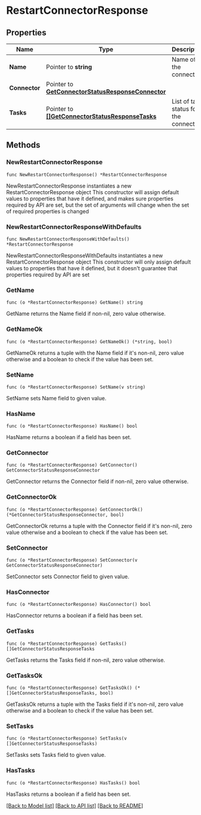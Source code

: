 # RestartConnectorResponse

## Properties

Name | Type | Description | Notes
------------ | ------------- | ------------- | -------------
**Name** | Pointer to **string** | Name of the connector. | [optional] 
**Connector** | Pointer to [**GetConnectorStatusResponseConnector**](GetConnectorStatusResponseConnector.md) |  | [optional] 
**Tasks** | Pointer to [**[]GetConnectorStatusResponseTasks**](GetConnectorStatusResponseTasks.md) | List of task status for the connector. | [optional] 

## Methods

### NewRestartConnectorResponse

`func NewRestartConnectorResponse() *RestartConnectorResponse`

NewRestartConnectorResponse instantiates a new RestartConnectorResponse object
This constructor will assign default values to properties that have it defined,
and makes sure properties required by API are set, but the set of arguments
will change when the set of required properties is changed

### NewRestartConnectorResponseWithDefaults

`func NewRestartConnectorResponseWithDefaults() *RestartConnectorResponse`

NewRestartConnectorResponseWithDefaults instantiates a new RestartConnectorResponse object
This constructor will only assign default values to properties that have it defined,
but it doesn't guarantee that properties required by API are set

### GetName

`func (o *RestartConnectorResponse) GetName() string`

GetName returns the Name field if non-nil, zero value otherwise.

### GetNameOk

`func (o *RestartConnectorResponse) GetNameOk() (*string, bool)`

GetNameOk returns a tuple with the Name field if it's non-nil, zero value otherwise
and a boolean to check if the value has been set.

### SetName

`func (o *RestartConnectorResponse) SetName(v string)`

SetName sets Name field to given value.

### HasName

`func (o *RestartConnectorResponse) HasName() bool`

HasName returns a boolean if a field has been set.

### GetConnector

`func (o *RestartConnectorResponse) GetConnector() GetConnectorStatusResponseConnector`

GetConnector returns the Connector field if non-nil, zero value otherwise.

### GetConnectorOk

`func (o *RestartConnectorResponse) GetConnectorOk() (*GetConnectorStatusResponseConnector, bool)`

GetConnectorOk returns a tuple with the Connector field if it's non-nil, zero value otherwise
and a boolean to check if the value has been set.

### SetConnector

`func (o *RestartConnectorResponse) SetConnector(v GetConnectorStatusResponseConnector)`

SetConnector sets Connector field to given value.

### HasConnector

`func (o *RestartConnectorResponse) HasConnector() bool`

HasConnector returns a boolean if a field has been set.

### GetTasks

`func (o *RestartConnectorResponse) GetTasks() []GetConnectorStatusResponseTasks`

GetTasks returns the Tasks field if non-nil, zero value otherwise.

### GetTasksOk

`func (o *RestartConnectorResponse) GetTasksOk() (*[]GetConnectorStatusResponseTasks, bool)`

GetTasksOk returns a tuple with the Tasks field if it's non-nil, zero value otherwise
and a boolean to check if the value has been set.

### SetTasks

`func (o *RestartConnectorResponse) SetTasks(v []GetConnectorStatusResponseTasks)`

SetTasks sets Tasks field to given value.

### HasTasks

`func (o *RestartConnectorResponse) HasTasks() bool`

HasTasks returns a boolean if a field has been set.


[[Back to Model list]](../README.md#documentation-for-models) [[Back to API list]](../README.md#documentation-for-api-endpoints) [[Back to README]](../README.md)



